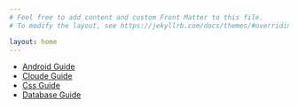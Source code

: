 ```yaml
---
# Feel free to add content and custom Front Matter to this file.
# To modify the layout, see https://jekyllrb.com/docs/themes/#overriding-theme-defaults

layout: home
---
```

<!-- markdownlint-disable MD041 -->

- [Android Guide](android-guide)
- [Cloude Guide](cloud-guide)
- [Css Guide](css-guide)
- [Database Guide](database-guide)
